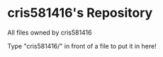 # cris581416's Repository

All files owned by cris581416

Type "cris581416/" in front of a file to put it in here!
